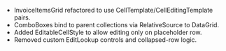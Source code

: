 - InvoiceItemsGrid refactored to use CellTemplate/CellEditingTemplate pairs.
- ComboBoxes bind to parent collections via RelativeSource to DataGrid.
- Added EditableCellStyle to allow editing only on placeholder row.
- Removed custom EditLookup controls and collapsed-row logic.
